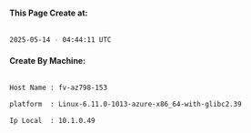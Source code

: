 
   
#### This Page Create at:

```bash

2025-05-14 - 04:44:11 UTC

```

#### Create By Machine:

```bash

Host Name : fv-az798-153

platform  : Linux-6.11.0-1013-azure-x86_64-with-glibc2.39

Ip Local  : 10.1.0.49

```

